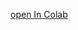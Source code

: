 [open In Colab](https://colab.research.google.com/github/iioSnail/my_hello_world/blob/dev/aik.ipynb)
